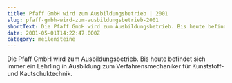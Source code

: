 ```yaml
---
title: Pfaff GmbH wird zum Ausbildungsbetrieb | 2001
slug: pfaff-gmbh-wird-zum-ausbildungsbetrieb-2001
shortText: Die Pfaff GmbH wird zum Ausbildungsbetrieb. Bis heute befindet sich immer ein Lehrling in Ausbildung zum Verfahrensmechaniker für ­Kunststoff- und Kautschuktechnik.
date: 2001-05-01T14:22:47.000Z
category: meilensteine
---
```


Die Pfaff GmbH wird zum Ausbildungsbetrieb. Bis heute befindet sich immer ein Lehrling in Ausbildung zum Verfahrensmechaniker für ­Kunststoff- und Kautschuktechnik.
